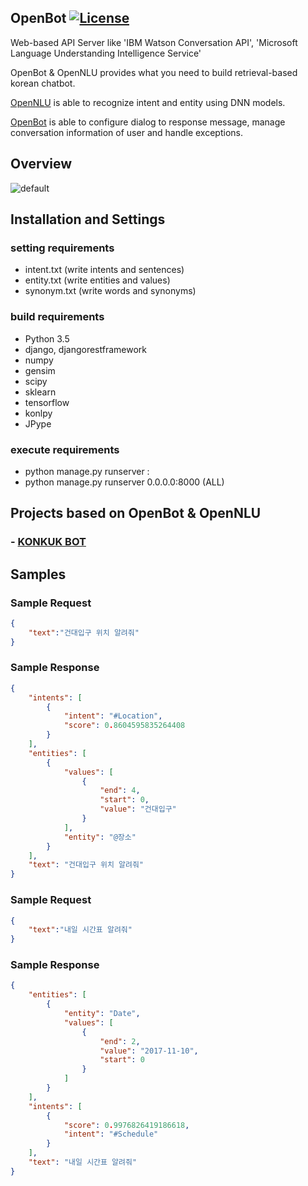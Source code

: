 ## OpenBot [![License](https://img.shields.io/github/license/mashape/apistatus.svg)](https://github.com/hyunwoo9301/OpenBot/blob/master/LICENSE)

Web-based API Server like 'IBM Watson Conversation API', 'Microsoft Language Understanding Intelligence Service'

OpenBot & OpenNLU provides what you need to build retrieval-based korean chatbot. 

[OpenNLU](https://github.com/hyunwoo9301/OpenNLU) is able to recognize intent and entity using DNN models.

[OpenBot](https://github.com/hyunwoo9301/OpenBot) is able to configure dialog to response message, manage conversation information of user and handle exceptions.

## Overview
![default](https://user-images.githubusercontent.com/20318775/35503799-85a729aa-0524-11e8-8807-1cf3a6f11d63.png)

## Installation and Settings
### setting requirements
- intent.txt (write intents and sentences)
- entity.txt (write entities and values)
- synonym.txt (write words and synonyms)

### build requirements
- Python 3.5
- django, djangorestframework
- numpy
- gensim
- scipy
- sklearn
- tensorflow
- konlpy
- JPype

### execute requirements
- python manage.py runserver <ip>:<port>
- python manage.py runserver 0.0.0.0:8000 (ALL)

## Projects based on OpenBot & OpenNLU
### - [KONKUK BOT](https://www.youtube.com/watch?v=se6ngTUQdxk)

## Samples
### Sample Request
```json
{
	"text":"건대입구 위치 알려줘"
}
```

### Sample Response
```json
{
    "intents": [
        {
            "intent": "#Location",
            "score": 0.8604595835264408
        }
    ],
    "entities": [
        {
            "values": [
                {
                    "end": 4,
                    "start": 0,
                    "value": "건대입구"
                }
            ],
            "entity": "@장소"
        }
    ],
    "text": "건대입구 위치 알려줘"
}
```

### Sample Request
```json
{
	"text":"내일 시간표 알려줘"
}
```

### Sample Response
```json
{
    "entities": [
        {
            "entity": "Date",
            "values": [
                {
                    "end": 2,
                    "value": "2017-11-10",
                    "start": 0
                }
            ]
        }
    ],
    "intents": [
        {
            "score": 0.9976826419186618,
            "intent": "#Schedule"
        }
    ],
    "text": "내일 시간표 알려줘"
}
```
